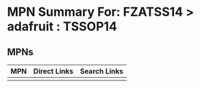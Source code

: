 



# MPN Summary For: FZATSS14 > adafruit : TSSOP14

## MPNs
  

|MPN|Direct Links|Search Links|
| :--- | :--- | :--- |
||||
